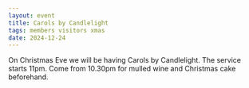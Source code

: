 ```yaml
---
layout: event
title: Carols by Candlelight
tags: members visitors xmas
date: 2024-12-24
---
```


On Christmas Eve we will be having Carols by Candlelight. The service starts 11pm. 
Come from 10.30pm for mulled wine and Christmas cake beforehand.
